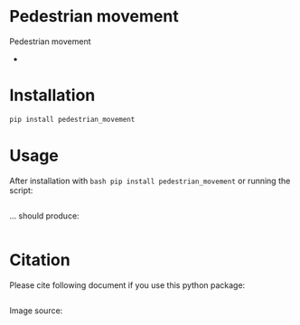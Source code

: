 ![]()


# Pedestrian movement
Pedestrian movement

- 

# Installation
```bash
pip install pedestrian_movement
```

# Usage

After installation with ```bash pip install pedestrian_movement```
or running the script:

```python

```

... should produce:

![]()


# Citation

Please cite following document if you use this python package:
```

```


Image source: 